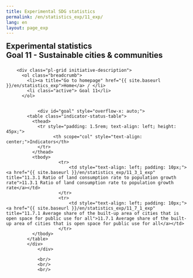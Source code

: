 ```yaml
---
title: Experimental SDG statistics
permalink: /en/statistics_exp/11_exp/
lang: en
layout: page_exp
---
```


<style>
	#chartcontrols {
	  height: auto;
	  padding: 5px 45px 0 15px;
	}
	#map {
			width: 500px;
			height: 500px;
	}
</style>

<div id="main" class="main-content initiative-content">
		<section class="pl-banner-exp-indicator">
            <div class="pl-grid">
                <div class="pl-banner-content">
                  <h1 style="margin-top: 15px;margin-bottom: 22px;">
                  Experimental statistics<br />
                  Goal 11 - Sustainable cities & communities
                  </h1>
                </div>
            </div>
        </section>

        <div class="pl-grid initiative-description">
          <ol class="breadcrumb">
            <li><a title="Go to homepage" href="{{ site.baseurl }}/en/statistics_exp">Home</a> / </li>
            <li class="active"> Goal 11</li>
          </ol>


				<div id="goal" style="overflow-x: auto;">
		    <table class="indicator-status-table">
		      <thead>
		        <tr style="padding: 1.5rem; text-align: left; height: 45px;">
		              <th scope="col" style="text-align: center;">Indicators</th>
		        </tr>
		      </thead>
		      <tbody>
						<tr>
							<td style="text-align: left; padding: 10px;"><a href="{{ site.baseurl }}/en/statistics_exp/11_3_1_exp" title="11.3.1 Ratio of land consumption rate to population growth rate">11.3.1 Ratio of land consumption rate to population growth rate</a></td>
						</tr>
						<tr>
							<td style="text-align: left; padding: 10px;"><a href="{{ site.baseurl }}/en/statistics_exp/11_7_1_exp" title="11.7.1 Average share of the built-up area of cities that is open space for public use for all">11.7.1 Average share of the built-up area of cities that is open space for public use for all</a></td>
						</tr>
		      </tbody>
		    </table>
		    </div>
				</div>

				<br/>
				<br/>
				<br/>
</div>

<script>




				$(document).ready(function() {
				    if (location.hash) {
				        $("a[href='" + location.hash + "']").tab("show");
								console.log("doc1");
				    }
				    $(document.body).on("click", "a[data-toggle]", function(event) {
				        location.hash = this.getAttribute("href");
								//ładowanie mapy
								if(location.hash === "#maps"){
									console.log(location.hash);
									//reload();
								}
				    });
				});
				$(window).on("popstate", function() {
				    var anchor = location.hash || $("a[data-toggle='tab']").first().attr("href");
				    $("a[href='" + anchor + "']").tab("show");
				});

				var currentLink = null;
				        function changeLinkColor(link){
				            if(currentLink!=null){
				                currentLink.style.color = link.style.color;
				            }
				            link.style.color = 'blue';
				            currentLink = link;
				        }
</script>
